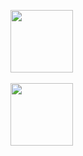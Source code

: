 &nbsp; <a href="stendoka20z@gmail.com" target="_blank" rel="noopener noreferrer"><img src="https://img.icons8.com/plasticine/100/000000/gmail.png"  width="100" /></a>
</p>

&nbsp; <a href="https://www.facebook.com/binee.doan" target="_blank" rel="noopener noreferrer"><img src="https://img.icons8.com/plasticine/100/000000/facebook.png"  width="100" /></a>